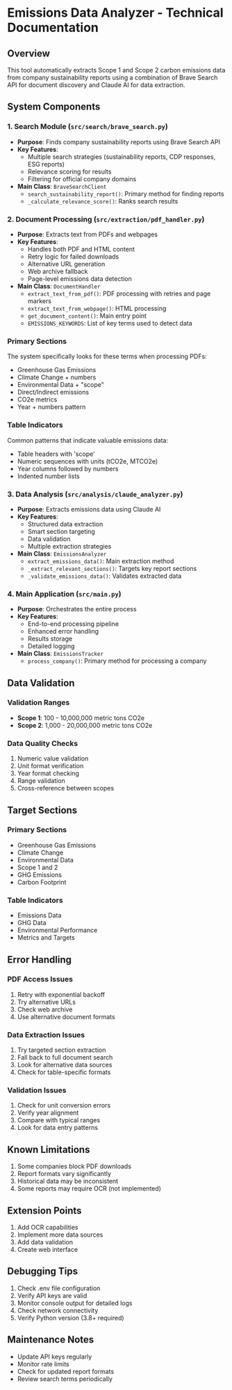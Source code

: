 # Emissions Data Analyzer - Technical Documentation

## Overview
This tool automatically extracts Scope 1 and Scope 2 carbon emissions data from company sustainability reports using a combination of Brave Search API for document discovery and Claude AI for data extraction.

## System Components

### 1. Search Module (`src/search/brave_search.py`)
- **Purpose**: Finds company sustainability reports using Brave Search API
- **Key Features**:
  - Multiple search strategies (sustainability reports, CDP responses, ESG reports)
  - Relevance scoring for results
  - Filtering for official company domains
- **Main Class**: `BraveSearchClient`
  - `search_sustainability_report()`: Primary method for finding reports
  - `_calculate_relevance_score()`: Ranks search results

### 2. Document Processing (`src/extraction/pdf_handler.py`)
- **Purpose**: Extracts text from PDFs and webpages
- **Key Features**:
  - Handles both PDF and HTML content
  - Retry logic for failed downloads
  - Alternative URL generation
  - Web archive fallback
  - Page-level emissions data detection
- **Main Class**: `DocumentHandler`
  - `extract_text_from_pdf()`: PDF processing with retries and page markers
  - `extract_text_from_webpage()`: HTML processing
  - `get_document_content()`: Main entry point
  - `EMISSIONS_KEYWORDS`: List of key terms used to detect data

### Primary Sections
The system specifically looks for these terms when processing PDFs:
- Greenhouse Gas Emissions
- Climate Change + numbers
- Environmental Data + "scope"
- Direct/Indirect emissions
- CO2e metrics
- Year + numbers pattern

### Table Indicators
Common patterns that indicate valuable emissions data:
- Table headers with 'scope'
- Numeric sequences with units (tCO2e, MTCO2e)
- Year columns followed by numbers
- Indented number lists

### 3. Data Analysis (`src/analysis/claude_analyzer.py`)
- **Purpose**: Extracts emissions data using Claude AI
- **Key Features**:
  - Structured data extraction
  - Smart section targeting
  - Data validation
  - Multiple extraction strategies
- **Main Class**: `EmissionsAnalyzer`
  - `extract_emissions_data()`: Main extraction method
  - `_extract_relevant_sections()`: Targets key report sections
  - `_validate_emissions_data()`: Validates extracted data

### 4. Main Application (`src/main.py`)
- **Purpose**: Orchestrates the entire process
- **Key Features**:
  - End-to-end processing pipeline
  - Enhanced error handling
  - Results storage
  - Detailed logging
- **Main Class**: `EmissionsTracker`
  - `process_company()`: Primary method for processing a company

## Data Validation

### Validation Ranges
- **Scope 1**: 100 - 10,000,000 metric tons CO2e
- **Scope 2**: 1,000 - 20,000,000 metric tons CO2e

### Data Quality Checks
1. Numeric value validation
2. Unit format verification
3. Year format checking
4. Range validation
5. Cross-reference between scopes

## Target Sections

### Primary Sections
- Greenhouse Gas Emissions
- Climate Change
- Environmental Data
- Scope 1 and 2
- GHG Emissions
- Carbon Footprint

### Table Indicators
- Emissions Data
- GHG Data
- Environmental Performance
- Metrics and Targets

## Error Handling

### PDF Access Issues
1. Retry with exponential backoff
2. Try alternative URLs
3. Check web archive
4. Use alternative document formats

### Data Extraction Issues
1. Try targeted section extraction
2. Fall back to full document search
3. Look for alternative data sources
4. Check for table-specific formats

### Validation Issues
1. Check for unit conversion errors
2. Verify year alignment
3. Compare with typical ranges
4. Look for data entry patterns

## Known Limitations
1. Some companies block PDF downloads
2. Report formats vary significantly
3. Historical data may be inconsistent
4. Some reports may require OCR (not implemented)

## Extension Points
1. Add OCR capabilities
2. Implement more data sources
3. Add data validation
4. Create web interface

## Debugging Tips
1. Check .env file configuration
2. Verify API keys are valid
3. Monitor console output for detailed logs
4. Check network connectivity
5. Verify Python version (3.8+ required)

## Maintenance Notes
- Update API keys regularly
- Monitor rate limits
- Check for updated report formats
- Review search terms periodically
